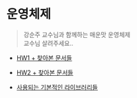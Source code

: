 # 운영체제
> 강순주 교수님과 함께하는 매운맛 운영체제  
> 교수님 살려주세요..

* [HW1 + 찾아본 문서들](https://github.com/kei01138/os/blob/master/HW1/HW1.StackQueue.md)

* [HW2 + 찾아본 문서들](https://github.com/kei01138/os/blob/master/HW2/HW2.MyshellProgram.md)

* [사용되는 기본적인 라이브러리들](https://github.com/kei01138/os/blob/master/code.intro_for_os)